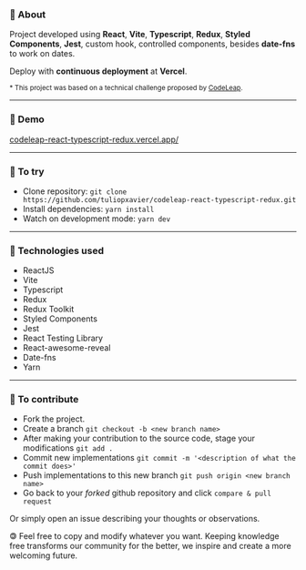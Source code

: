 ### 🔖 About

Project developed using **React**, **Vite**, **Typescript**, **Redux**, **Styled Components**, **Jest**, custom hook, controlled components, besides **date-fns** to work on dates.

Deploy with **continuous deployment** at **Vercel**.

<sub>* This project was based on a technical challenge proposed by <a href="https://www.codeleap.co.uk/" target="_blank">CodeLeap</a>.</sub>

<hr>

### 🚀 Demo
<a href="http://codeleap-react-typescript-redux.vercel.app/" target="_blank">codeleap-react-typescript-redux.vercel.app/</a>

<hr>

### 🧪 To try
- Clone repository: ```git clone https://github.com/tuliopxavier/codeleap-react-typescript-redux.git```
- Install dependencies: ```yarn install```
- Watch on development mode: ```yarn dev```

<hr>

### 💾 Technologies used
- ReactJS
- Vite
- Typescript
- Redux
- Redux Toolkit
- Styled Components
- Jest
- React Testing Library
- React-awesome-reveal
- Date-fns
- Yarn

<hr>

### 🤝 To contribute

- Fork the project.
- Create a branch ```git checkout -b <new branch name>```
- After making your contribution to the source code, stage your modifications ```git add .```
- Commit new implementations ```git commit -m '<description of what the commit does>'```
- Push implementations to this new branch ```git push origin <new branch name>```
- Go back to your *forked* github repository and click ```compare & pull request```

Or simply open an issue describing your thoughts or observations.

&#127279; Feel free to copy and modify whatever you want. Keeping knowledge free transforms our community for the better, we inspire and create a more welcoming future.
